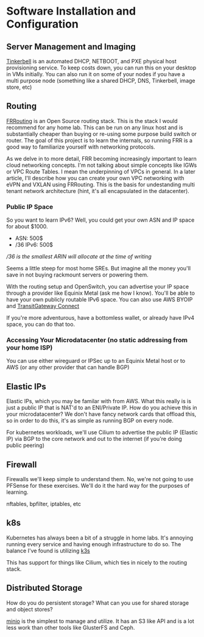 # Software Installation and Configuration

## Server Management and Imaging
[Tinkerbell](https://tinkerbell.org/) is an automated DHCP, NETBOOT, and PXE physical host provisioning service. To keep costs down, you can run this on your desktop in VMs initially. You can also run it on some of your nodes if you have a multi purpose node (something like a shared DHCP, DNS, Tinkerbell, image store, etc)

## Routing
[FRRouting](https://frrouting.org/) is an Open Source routing stack. This is the stack I would recommend for any home lab. This can be run on any linux host and is substantially cheaper than buying or re-using some purpose build switch or router. The goal of this project is to learn the internals, so running FRR is a good way to familiarize yourself with networking protocols. 

As we delve in to more detail, FRR becoming increasingly important to learn cloud networking concepts. I'm not talking about simple concepts like IGWs or VPC Route Tables. I mean the underpinning of VPCs in general. In a later article, I'll describe how you can create your own VPC networking with eVPN and VXLAN using FRRouting. This is the basis for undestanding multi tenant network architecture (hint, it's all encapsulated in the datacenter). 

### Public IP Space 
So you want to learn IPv6? Well, you could get your own ASN and IP space for about $1000.
- ASN: 500$
- /36 IPv6: 500$

_/36 is the smallest ARIN will allocate at the time of writing_

Seems a little steep for most home SREs. But imagine all the money you'll save in not buying rackmount servers or powering them. 

With the routing setup and OpenSwitch, you can advertise your IP space through a provider like Equinix Metal (ask me how I know). You'll be able to have your own publicly routable IPv6 space. You can also use AWS BYOIP and [TransitGateway Connect](https://aws.amazon.com/about-aws/whats-new/2020/12/introducing-aws-transit-gateway-connect-to-simplify-sd-wan-branch-connectivity/)

If you're more adventurous, have a bottomless wallet, or already have IPv4 space, you can do that too. 

### Accessing Your Microdatacenter (no static addressing from your home ISP)
You can use either wireguard or IPSec up to an Equinix Metal host or to AWS (or any other provider that can handle BGP)

## Elastic IPs
Elastic IPs, which you may be familar with from AWS. What this really is is just a public IP that is NAT'd to an ENI/Private IP. How do you achieve this in your microdatacenter? We don't have fancy network cards that offload this, so in order to do this, it's as simple as running BGP on every node. 

For kubernetes workloads, we'll use Cilium to advertise the public IP (Elastic IP) via BGP to the core network and out to the internet (if you're doing public peering)


## Firewall
Firewalls we'll keep simple to understand them. No, we're not going to use PFSense for these exercises. We'll do it the hard way for the purposes of learning. 

nftables, bpfilter, iptables, etc

## k8s
Kubernetes has always been a bit of a struggle in home labs. It's annoying running every service and having enough infrastructure to do so. The balance I've found is utilizing [k3s](https://k3s.io/)

This has support for things like Cilium, which ties in nicely to the routing stack. 

## Distributed Storage
How do you do persistent storage? What can you use for shared storage and object stores? 

[minio](https://min.io/) is the simplest to manage and utilize. It has an S3 like API and is a lot less work than other tools like GlusterFS and Ceph. 
